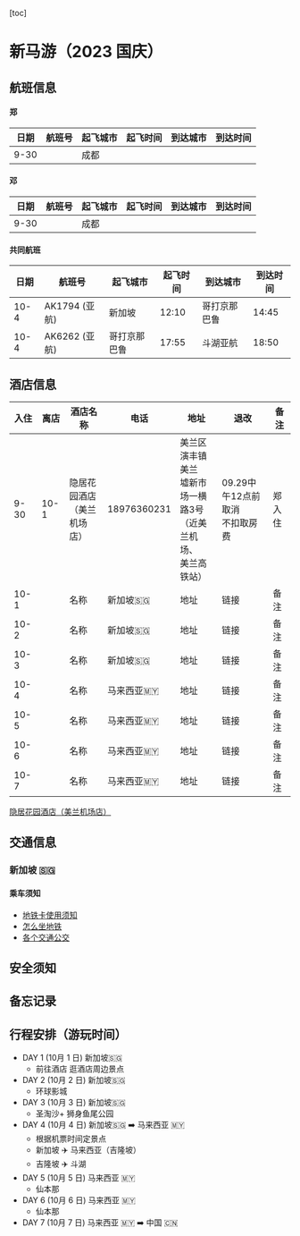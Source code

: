 [toc]

# 新马游（2023 国庆）

## 航班信息

#### 郑 

| 日期 | 航班号 | 起飞城市 | 起飞时间 | 到达城市 | 到达时间 |
| ---- | ------ | -------- | -------- | -------- | -------- |
| 9-30 |        | 成都     |          |

#### 邓 

| 日期 | 航班号 | 起飞城市 | 起飞时间 | 到达城市 | 到达时间 |
| ---- | ------ | -------- | -------- | -------- | -------- |
| 9-30 |        | 成都     |          |

#### 共同航班 

| 日期 | 航班号        | 起飞城市     | 起飞时间 | 到达城市     | 到达时间 |
| ---- | ------------- | ------------ | -------- | ------------ | -------- |
| 10-4 | AK1794 (亚航) | 新加坡       | 12:10    | 哥打京那巴鲁 | 14:45    |
| 10-4 | AK6262 (亚航) | 哥打京那巴鲁 | 17:55    | 斗湖亚航     | 18:50    |

## 酒店信息

 | 入住 | 离店 | 酒店名称                         | 电话        | 地址                                                                          | 退改                                | 备注   |
 | ---- | ---- | -------------------------------- | ----------- | ----------------------------------------------------------------------------- | ----------------------------------- | ------ |
 | 9-30 | 10-1 | 隐居花园酒店<br />（美兰机场店） | 18976360231 | 美兰区演丰镇美兰<br />墟新市场一横路3号<br />（近美兰机场、<br />美兰高铁站） | 09.29中午12点前取消<br />不扣取房费 | 郑入住 |
 | 10-1 |      | 名称                             | 新加坡🇸🇬     | 地址                                                                          | 链接                                | 备注   |
 | 10-2 |      | 名称                             | 新加坡🇸🇬     | 地址                                                                          | 链接                                | 备注   |
 | 10-3 |      | 名称                             | 新加坡🇸🇬     | 地址                                                                          | 链接                                | 备注   |
 | 10-4 |      | 名称                             | 马来西亚🇲🇾   | 地址                                                                          | 链接                                | 备注   |
 | 10-5 |      | 名称                             | 马来西亚🇲🇾   | 地址                                                                          | 链接                                | 备注   |
 | 10-6 |      | 名称                             | 马来西亚🇲🇾   | 地址                                                                          | 链接                                | 备注   |
 | 10-7 |      | 名称                             | 马来西亚🇲🇾   | 地址                                                                          | 链接                                | 备注   |

 [隐居花园酒店（美兰机场店）](https://hotel.fliggy.com/hotel_detail2.htm?spm=181.7087309.0.0.653ddef01sHt8t&searchBy=&market=0&previousChannel=&shid=60837865&city=460100&checkIn=2023-08-26&checkOut=2023-08-27&searchId=bded0a0ce6934c88aa9336997e302ea4&filterByRoomTickets=false&activityCode=&roomNum=1&aNum_1=2&cNum_1=0&sellerId=&sellerIds=&_output_charset=utf8&_input_charset=utf8)

## 交通信息
### 新加坡 🇸🇬
#### 乘车须知
- [地铁卡使用须知](https://www.mafengwo.cn/i/24224588.html?sys_ver=)
- [怎么坐地铁](https://www.mafengwo.cn/i/24227951.html?sys_ver=)
- [各个交通公交](https://zhuanlan.zhihu.com/p/84273218)

## 安全须知

## 备忘记录

## 行程安排（游玩时间）

- DAY 1 (10月 1 日)  新加坡🇸🇬
  - 前往酒店 逛酒店周边景点
- DAY 2 (10月 2 日)  新加坡🇸🇬
  - 环球影城
- DAY 3 (10月 3 日)  新加坡🇸🇬
  - 圣淘沙+ 狮身鱼尾公园
- DAY 4 (10月 4 日)  新加坡🇸🇬 ➡️ 马来西亚 🇲🇾
  - 根据机票时间定景点
  - 新加坡 ✈️ 马来西亚（吉隆坡）  
  - 吉隆坡 ✈️ 斗湖
- DAY 5 (10月 5 日)  马来西亚 🇲🇾
  - 仙本那
- DAY 6 (10月 6 日)  马来西亚 🇲🇾
  - 仙本那
- DAY 7 (10月 7 日)  马来西亚 🇲🇾 ➡️ 中国 🇨🇳
